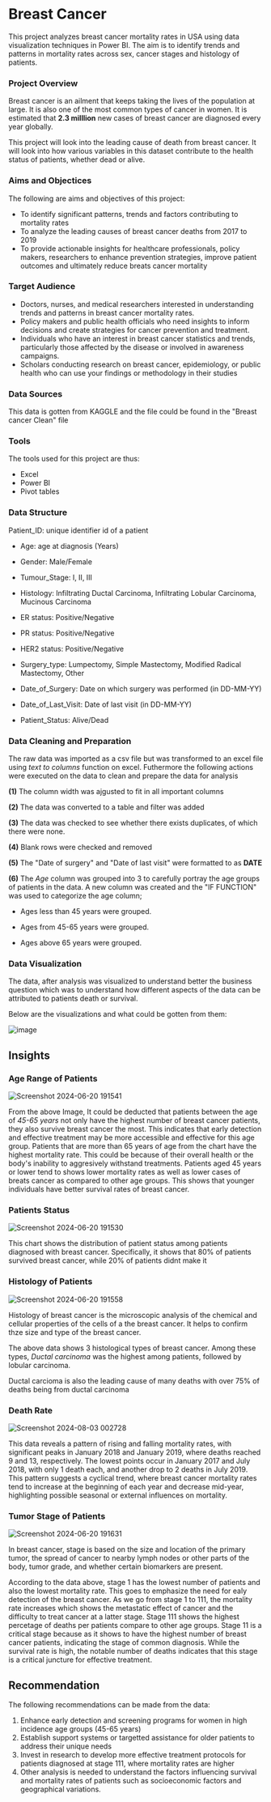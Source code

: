 # Breast Cancer
This project analyzes breast cancer mortality rates in USA using data visualization techniques in Power BI. The aim is to identify trends and patterns in mortality rates across sex, cancer stages and histology of patients.

### Project Overview
Breast cancer is an ailment that keeps taking the lives of the population at large. It is also one of the most common types of cancer in women. It is estimated that **2.3 milllion** new cases of breast cancer are diagnosed every year globally. 

This project will look into the leading cause of death from breast cancer. It will look into how various variables in this dataset contribute to the health status of patients, whether dead or alive. 

### Aims and Objectices
The following are aims and objectives of this project:

- To identify significant patterns, trends and factors contributing to mortality rates
- To analyze the leading causes of breast cancer deaths from 2017 to 2019
- To provide actionable insights for healthcare professionals, policy makers, researchers to enhance prevention strategies, improve patient outcomes and ultimately reduce breats cancer mortality


### Target Audience
- Doctors, nurses, and medical researchers interested in understanding trends and patterns in breast cancer mortality rates.
- Policy makers and public health officials who need insights to inform decisions and create strategies for cancer prevention and treatment.
- Individuals who have an interest in breast cancer statistics and trends, particularly those affected by the disease or involved in awareness campaigns.
- Scholars conducting research on breast cancer, epidemiology, or public health who can use your findings or methodology in their studies

 
### Data Sources
This data is gotten from KAGGLE and the file could be found in the "Breast cancer Clean" file 


### Tools
The tools used for this project are thus:

- Excel
- Power BI
- Pivot tables



### Data Structure
Patient_ID: unique identifier id of a patient

- Age: age at diagnosis (Years)

- Gender: Male/Female

- Tumour_Stage: I, II, III

- Histology: Infiltrating Ductal Carcinoma, Infiltrating Lobular Carcinoma, Mucinous Carcinoma

- ER status: Positive/Negative

- PR status: Positive/Negative

- HER2 status: Positive/Negative

- Surgery_type: Lumpectomy, Simple Mastectomy, Modified Radical Mastectomy, Other

- Date_of_Surgery: Date on which surgery was performed (in DD-MM-YY)

- Date_of_Last_Visit: Date of last visit (in DD-MM-YY) 

- Patient_Status: Alive/Dead 



### Data Cleaning and Preparation
The raw data was imported as a csv file but was transformed to an excel file  using *text to columns* function on excel. Futhermore the following actions were executed on the data to clean and prepare the data for analysis

**(1)** The column width was ajgusted to fit in all important columns

**(2)** The data was converted to a table and filter was added

**(3)** The data was checked to see whether there exists duplicates, of which there were none.

**(4)** Blank rows were checked and removed

**(5)** The "Date of surgery" and "Date of last visit" were formatted to as **DATE**

**(6)** The *Age* column was grouped into 3 to carefully portray the age groups of patients in the data. A new column was created and the "IF FUNCTION" was used to categorize the age column; 

- Ages less than 45 years were grouped. 

- Ages from 45-65 years were grouped.

- Ages above 65 years were grouped.



### Data Visualization
The data, after analysis was visualized to understand better the business question which was to understand how different aspects of the data can be attributed to patients death or survival. 

Below are the visualizations and what could be gotten from them:


![image](https://github.com/user-attachments/assets/2e130aaa-ed1f-4534-9dc4-985363dc9d4b)




## Insights

### Age Range of Patients

![Screenshot 2024-06-20 191541](https://github.com/NStanley0524/Breast_Cancer_Power_BI/assets/169830658/9f498ce5-57b7-4300-a37c-382c691e19bf)


From the above Image, It could be deducted that patients between the age of *45-65 years* not only have the highest number of breast cancer patients, they also survive breast cancer the most. This indicates that early detection and effective treatment may be more accessible and effective for this age group.
Patients that are more than 65 years of age from the chart have the highest mortality rate. This could be because of their overall health or the body's inability to aggresively withstand treatments.
Patients aged 45 years or lower tend to shows lower mortality rates as well as lower cases of breats cancer as compared to other age groups. This shows that younger individuals have better survival rates of breast cancer.


### Patients Status

![Screenshot 2024-06-20 191530](https://github.com/NStanley0524/Breast_Cancer_Power_BI/assets/169830658/2ff36891-4188-489d-b0c1-2f6219edeb6a)


This chart shows the distribution of patient status among patients diagnosed with breast cancer. Specifically, it shows that 80% of patients survived breast cancer, while 20% of patients didnt make it


### Histology of Patients

![Screenshot 2024-06-20 191558](https://github.com/NStanley0524/Breast_Cancer_Power_BI/assets/169830658/abf9ba1d-ad4b-467b-bdd4-72e396ca3afb)


Histology of breast cancer is the microscopic analysis of the chemical and cellular properties of the cells of a the breast cancer. It helps to confirm thze size and type of the breast cancer.

The above data shows 3 histological types of breast cancer. Among these types, *Ductal carcinoma* was the highest among patients, followed by lobular carcinoma. 

Ductal carcioma is also the leading cause of many deaths with over 75% of deaths being from ductal carcinoma


### Death Rate

![Screenshot 2024-08-03 002728](https://github.com/user-attachments/assets/2e3b4c17-8ec0-4bb4-9e04-ce204ce9ae5c)



This data reveals a pattern of rising and falling mortality rates, with significant peaks in January 2018 and January 2019, where deaths reached 9 and 13, respectively. The lowest points occur in January 2017 and July 2018, with only 1 death each, and another drop to 2 deaths in July 2019. This pattern suggests a cyclical trend, where breast cancer mortality rates tend to increase at the beginning of each year and decrease mid-year, highlighting possible seasonal or external influences on mortality.


### Tumor Stage of Patients

![Screenshot 2024-06-20 191631](https://github.com/NStanley0524/Breast_Cancer_Power_BI/assets/169830658/f2c8d738-1208-4f94-98bd-aced6cec0022)


In breast cancer, stage is based on the size and location of the primary tumor, the spread of cancer to nearby lymph nodes or other parts of the body, tumor grade, and whether certain biomarkers are present. 

According to the data above, stage 1 has the lowest number of patients and also the lowest mortality rate. This goes to emphasize the need for ealy detection of the breast cancer. 
As we go from stage 1 to 111, the mortality rate increases which shows the metastatic effect of cancer and the difficulty to treat cancer at a latter stage. 
Stage 111 shows the highest percetage of deaths per patients compare to other age groups.
Stage 11 is a critical stage because as it shows to have the highest number of breast cancer patients, indicating the stage of common diagnosis. While the survival rate is high, the notable number of deaths indicates that this stage is a critical juncture for effective treatment. 



## Recommendation
The following recommendations can be made from the data:
1. Enhance early detection and screening programs for women in high incidence age groups (45-65 years)
2. Establish support systems or targetted assistance for older patients to address their unique needs
3. Invest in research to develop more effective treatment protocols for patients diagnosed at stage 111, where mortality rates are higher
4. Other analysis is needed to understand the factors influencing survival and mortality rates of patients such as socioeconomic factors and geographical variations.








